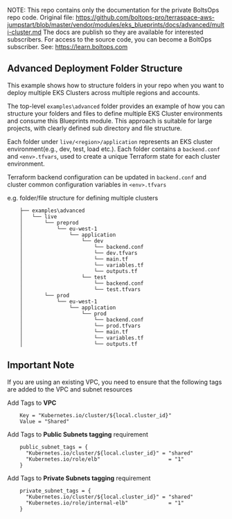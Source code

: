 <!-- note marker start -->
NOTE: This repo contains only the documentation for the private BoltsOps repo code.
Original file: https://github.com/boltops-pro/terraspace-aws-jumpstart/blob/master/vendor/modules/eks_blueprints/docs/advanced/multi-cluster.md
The docs are publish so they are available for interested subscribers.
For access to the source code, you can become a BoltOps subscriber.
See: https://learn.boltops.com

<!-- note marker end -->

## Advanced Deployment Folder Structure

This example shows how to structure folders in your repo when you want to deploy multiple EKS Clusters across multiple regions and accounts.

The top-level `examples\advanced` folder provides an example of how you can structure your folders and files to define multiple EKS Cluster environments and consume this Blueprints module. This approach is suitable for large projects, with clearly defined sub directory and file structure.

Each folder under `live/<region>/application` represents an EKS cluster environment(e.g., dev, test, load etc.). Each folder contains a `backend.conf` and `<env>.tfvars`, used to create a unique Terraform state for each cluster environment.

Terraform backend configuration can be updated in `backend.conf` and cluster common configuration variables in `<env>.tfvars`

e.g. folder/file structure for defining multiple clusters

        ├── examples\advanced
        │   └── live
        │       └── preprod
        │           └── eu-west-1
        │               └── application
        │                   └── dev
        │                       └── backend.conf
        │                       └── dev.tfvars
        │                       └── main.tf
        │                       └── variables.tf
        │                       └── outputs.tf
        │                   └── test
        │                       └── backend.conf
        │                       └── test.tfvars
        │       └── prod
        │           └── eu-west-1
        │               └── application
        │                   └── prod
        │                       └── backend.conf
        │                       └── prod.tfvars
        │                       └── main.tf
        │                       └── variables.tf
        │                       └── outputs.tf


## Important Note

If you are using an existing VPC, you need to ensure that the following tags are added to the VPC and subnet resources

Add Tags to **VPC**
```hcl
    Key = "Kubernetes.io/cluster/${local.cluster_id}"
    Value = "Shared"
```

Add Tags to **Public Subnets tagging** requirement
```hcl
    public_subnet_tags = {
      "Kubernetes.io/cluster/${local.cluster_id}" = "shared"
      "Kubernetes.io/role/elb"                      = "1"
    }
```

Add Tags to **Private Subnets tagging** requirement
```hcl
    private_subnet_tags = {
      "Kubernetes.io/cluster/${local.cluster_id}" = "shared"
      "Kubernetes.io/role/internal-elb"             = "1"
    }
```
